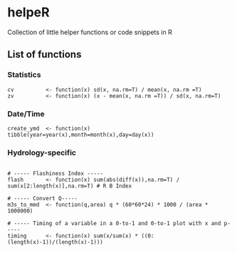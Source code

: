 # helpeR
Collection of little helper functions or code snippets in R

## List of functions


### Statistics
```{r}
cv          <- function(x) sd(x, na.rm=T) / mean(x, na.rm =T)
zv          <- function(x) (x - mean(x, na.rm =T)) / sd(x, na.rm=T)
```

### Date/Time
```{r}
create_ymd  <- function(x) tibble(year=year(x),month=month(x),day=day(x))

```


### Hydrology-specific

```{r}

# ----- Flashiness Index -----
flash       <- function(x) sum(abs(diff(x)),na.rm=T) / sum(x[2:length(x)],na.rm=T) # R B Index

# ----- Convert Q-----
m3s_to_mmd  <- function(q,area) q * (60*60*24) * 1000 / (area * 1000000)

# ----- Timing of a variable in a 0-to-1 and 0-to-1 plot with x and p-----
timing      <- function(x) sum(x/sum(x) * ((0:(length(x)-1))/(length(x)-1)))
```
